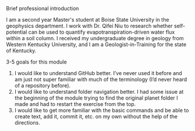 Brief professional introduction

I am a second year Master's student at Boise State University in the geophysics department. 
I work with Dr. Qifei Niu to research whether self-potential can be used to quantify evapotranspiration-driven water flux within a soil column. I received my undergraduate degree in geology from Western Kentucky University, and I am a Geologist-in-Training for the state of Kentucky. 


3-5 goals for this module

1.	I would like to understand GitHub better. I’ve never used it before and am just not super familiar with much of the terminology (I’d never heard of a repository before). 
2.	I would like to understand folder navigation better. I had some issue at the beginning of the module trying to find the original planet folder I made and had to restart the exercise from the top. 
3.	I would like to get more familiar with the basic commands and be able to create text, add it, commit it, etc. on my own without the help of the directions.
